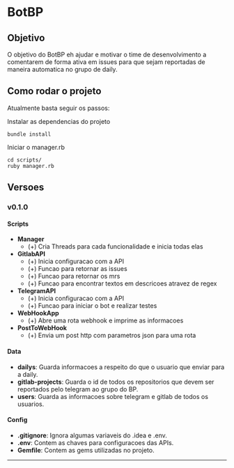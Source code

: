 # BotBP

## Objetivo

O objetivo do BotBP eh ajudar e motivar o time de desenvolvimento a comentarem de forma ativa em issues para que sejam reportadas de maneira automatica no grupo de daily.

## Como rodar o projeto

Atualmente basta seguir os passos:

Instalar as dependencias do projeto

```shell
bundle install
```

Iniciar o manager.rb

```shell
cd scripts/
ruby manager.rb
```

## Versoes

### v0.1.0

#### Scripts

- **Manager**
  - (+) Cria Threads para cada funcionalidade e inicia todas elas
- **GitlabAPI**
  - (+) Inicia configuracao com a API
  - (+) Funcao para retornar as issues
  - (+) Funcao para retornar os mrs
  - (+) Funcao para encontrar textos em descricoes atravez de regex
- **TelegramAPI**
  - (+) Inicia configuracao com a API
  - (+) Funcao para iniciar o bot e realizar testes
- **WebHookApp**
  - (+) Abre uma rota webhook e imprime as informacoes
- **PostToWebHook**
  - (+) Envia um post http com parametros json para uma rota

#### Data

- **dailys**: Guarda informacoes a respeito do que o usuario que enviar para a daily.
- **gitlab-projects**: Guarda o id de todos os repositorios que devem ser reportados pelo telegram ao grupo do BP.
- **users**: Guarda as informacoes sobre telegram e gitlab de todos os usuarios.

#### Config

- **.gitignore**: Ignora algumas variaveis do .idea e .env.
- **.env**: Contem as chaves para configuracoes das APIs.
- **Gemfile**: Contem as gems utilizadas no projeto.

---
